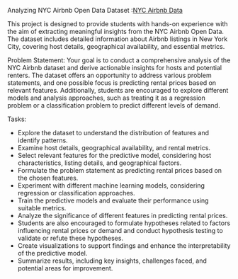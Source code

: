 Analyzing NYC Airbnb Open Data
Dataset :[NYC Airbnb Data](https://www.kaggle.com/datasets/dgomonov/new-york-city-airbnb-open-data/data)

This project is designed to provide students with hands-on experience with the aim of extracting meaningful insights from the NYC Airbnb Open Data. The dataset includes detailed information about Airbnb listings in New York City, covering host details, geographical availability, and essential metrics.

Problem Statement:
Your goal is to conduct a comprehensive analysis of the NYC Airbnb dataset and derive actionable insights for hosts and potential renters. The dataset offers an opportunity to address various problem statements, and one possible focus is predicting rental prices based on relevant features. Additionally, students are encouraged to explore different models and analysis approaches, such as treating it as a regression problem or a classification problem to predict different levels of demand.

Tasks:
- Explore the dataset to understand the distribution of features and identify patterns.
- Examine host details, geographical availability, and rental metrics.
- Select relevant features for the predictive model, considering host characteristics, listing details, and geographical factors.
- Formulate the problem statement as predicting rental prices based on the chosen features.
- Experiment with different machine learning models, considering regression or classification approaches.
- Train the predictive models and evaluate their performance using suitable metrics.
- Analyze the significance of different features in predicting rental prices.
- Students are also encouraged to formulate hypotheses related to factors influencing rental prices or demand and conduct hypothesis testing to validate or refute these hypotheses.
- Create visualizations to support findings and enhance the interpretability of the predictive model.
- Summarize results, including key insights, challenges faced, and potential areas for improvement.
